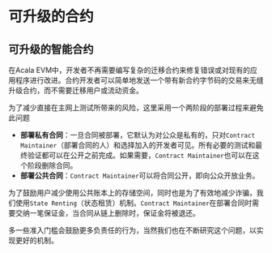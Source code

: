 # 可升级的合约

## 可升级的智能合约

在Acala EVM中，开发者不再需要编写复杂的迁移合约来修复错误或对现有的应用程序进行改进。合约开发者可以简单地发送一个带有新合约字节码的交易来无缝升级合约，而不需要迁移用户或流动资金。&#x20;

为了减少直接在主网上测试所带来的风险，这里采用一个两阶段的部署过程来避免此问题

* **部署私有合同**：一旦合同被部署，它默认为对公众是私有的，只对`Contract Maintainer`（部署合同的人）和选择加入的开发者可见。所有必要的测试和最终验证都可以在公开之前完成。如果需要，`Contract Maintainer`也可以在这个阶段删除合同。&#x20;
* **部署公共合同**：`Contract Maintainer`可以将合同公开，即向公众开放业务。&#x20;

为了鼓励用户减少使用公共账本上的存储空间，同时也是为了有效地减少诈骗，我们使用`State Renting`（状态租赁）机制。`Contract Maintainer`在部署合同时需要交纳一笔保证金，当合同从链上删除时，保证金将被退还。&#x20;

多一些准入门槛会鼓励更多负责任的行为，当然我们也在不断研究这个问题，以实现更好的机制。

